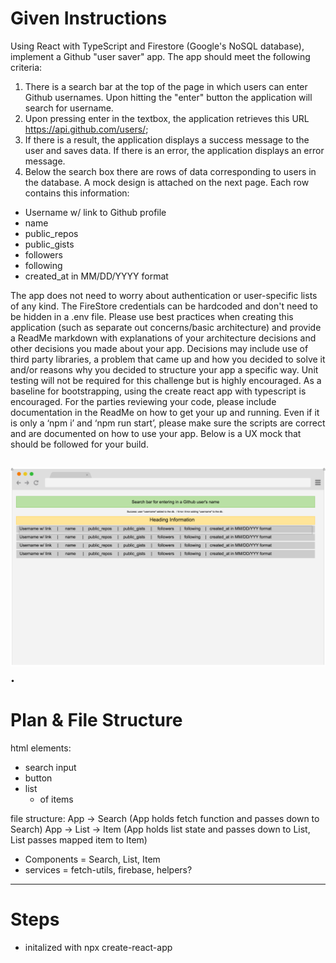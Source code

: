 # Given Instructions
Using React with TypeScript and Firestore (Google's NoSQL database), implement a Github "user saver" app. The app should meet the following criteria:


1. There is a search bar at the top of the page in which users can enter Github usernames. Upon hitting the "enter" button the application will search for username.
2. Upon pressing enter in the textbox, the application retrieves this URL https://api.github.com/users/<username>;
3. If there is a result, the application displays a success message to the user and saves data. If there is an error, the application displays an error message.
4. Below the search box there are rows of data corresponding to users in the database. A mock design is attached on the next page.
Each row contains this information:
  - Username w/ link to Github profile 
  - name
  - public_repos
  - public_gists
  - followers 
  - following
  - created_at in MM/DD/YYYY format


The app does not need to worry about authentication or user-specific lists of any kind. The FireStore credentials can be hardcoded and don't need to be hidden in a .env file. Please use best practices when creating this application (such as separate out concerns/basic architecture) and provide a ReadMe markdown with explanations of your architecture decisions and other decisions you made about your app. Decisions may include use of third party libraries, a problem that came up and how you decided to solve it and/or reasons why you decided to structure your app a specific way. Unit testing will not be required for this challenge but is highly encouraged. As a baseline for bootstrapping, using the create react app with typescript is encouraged. For the parties reviewing your code, please include documentation in the ReadMe on how to get your up and running. Even if it is only a ‘npm i’ and ‘npm run start’, please make sure the scripts are correct and are documented on how to use your app. Below is a UX mock that should be followed for your build.

![UX mock example](/public/example.png "example user saver app UX").
--------------------------------------
# Plan & File Structure

html elements: 
  - search input
  - button
  - list 
    - of items

file structure: 
    App -> Search 
      (App holds fetch function and passes down to Search)
    App -> List -> Item 
      (App holds list state and passes down to List, 
      List passes mapped item to Item)

  - Components = Search, List, Item
  - services = fetch-utils, firebase, helpers?

--------------------------------------
# Steps
  - initalized with npx create-react-app